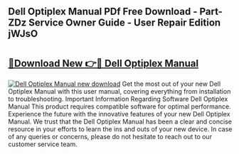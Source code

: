 ## Dell Optiplex Manual PDf Free Download - Part-ZDz Service Owner Guide - User Repair Edition jWJsO

# <h2><a href="http://cf16247.oget.top/?id=Dell+Optiplex+Manual">🔗Download New 👉🔴 Dell Optiplex Manual</a></h2>

[![Dell Optiplex Manual new download](https://i.imgur.com/5g1atiW.png)](http://cf16247.oget.top/?id=Dell+Optiplex+Manual)
Get the most out of your new Dell Optiplex Manual with this user manual, covering everything from installation to troubleshooting. Important Information Regarding Software Dell Optiplex Manual This product requires compatible software for optimal performance. Experience the future with the innovative features of your new Dell Optiplex Manual. We trust that the Dell Optiplex Manual has been a clear and concise resource in your efforts to learn the ins and outs of your new device. In case of any queries or concerns, please do not hesitate to reach out to our customer service team.
